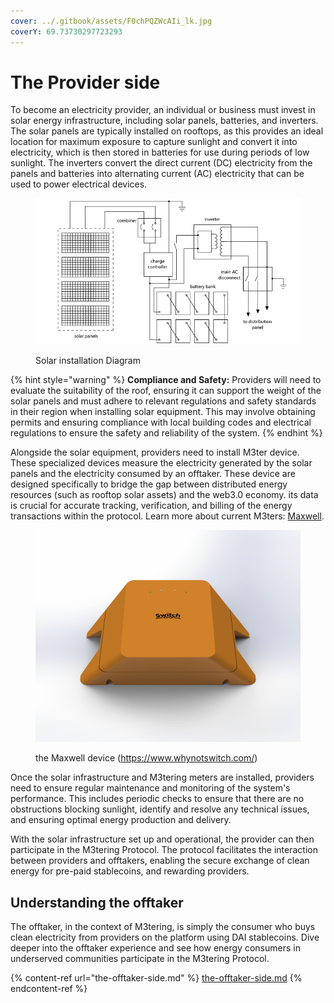 ```yaml
---
cover: ../.gitbook/assets/F0chPQZWcAIi_lk.jpg
coverY: 69.73730297723293
---
```


# The Provider side

To become an electricity provider, an individual or business must invest in solar energy infrastructure, including solar panels, batteries, and inverters. The solar panels are typically installed on rooftops, as this provides an ideal location for maximum exposure to capture sunlight and convert it into electricity, which is then stored in batteries for use during periods of low sunlight. The inverters convert the direct current (DC) electricity from the panels and batteries into alternating current (AC) electricity that can be used to power electrical devices.&#x20;

<figure><img src="../.gitbook/assets/wiring_diagram_complex.gif" alt=""><figcaption><p>Solar installation Diagram</p></figcaption></figure>

{% hint style="warning" %}
**Compliance and Safety:** Providers will need to evaluate the suitability of the roof, ensuring it can support the weight of the solar panels and must adhere to relevant regulations and safety standards in their region when installing solar equipment. This may involve obtaining permits and ensuring compliance with local building codes and electrical regulations to ensure the safety and reliability of the system.
{% endhint %}

Alongside the solar equipment, providers need to install M3ter device. These specialized devices measure the electricity generated by the solar panels and the electricity consumed by an offtaker. These device are designed specifically to bridge the gap between distributed energy resources (such as rooftop solar assets) and the web3.0 economy. its data is crucial for accurate tracking, verification, and billing of the energy transactions within the protocol. Learn more about current M3ters: [Maxwell](https://raw.githubusercontent.com/WhyNotSwitch/Maxwell-Docs/master/SPBrochure\_06-05-2023.pdf).&#x20;

<figure><img src="../.gitbook/assets/Untitled Project 8-fs8.png" alt=""><figcaption><p>the Maxwell device (<a href="https://www.whynotswitch.com/">https://www.whynotswitch.com/</a>)</p></figcaption></figure>

Once the solar infrastructure and M3tering meters are installed, providers need to ensure regular maintenance and monitoring of the system's performance. This includes periodic checks to  ensure that there are no obstructions blocking sunlight, identify and resolve any technical issues, and ensuring optimal energy production and delivery.

With the solar infrastructure set up and operational, the provider can then participate in the M3tering Protocol. The protocol facilitates the interaction between providers and offtakers, enabling the secure exchange of clean energy for pre-paid stablecoins, and rewarding providers.

## Understanding the offtaker

The offtaker, in the context of M3tering, is simply the consumer who buys clean electricity from providers on the platform using DAI stablecoins. Dive deeper into the offtaker experience and see how energy consumers in underserved communities participate in the M3tering Protocol.

{% content-ref url="the-offtaker-side.md" %}
[the-offtaker-side.md](the-offtaker-side.md)
{% endcontent-ref %}
